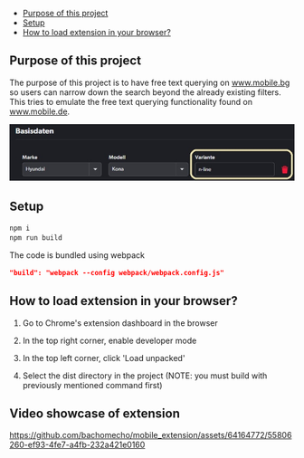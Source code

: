 - [Purpose of this project](#purpose-of-this-project)
- [Setup](#setup)
- [How to load extension in your browser?](#how-to-load-extension-in-your-browser)

## Purpose of this project

The purpose of this project is to have free text querying on www.mobile.bg so users can narrow down the search beyond the already existing filters. This tries to emulate the free text querying functionality found on www.mobile.de.

![image](./docs/images/mobile_de.jpg "Mobile DE Filter")

## Setup

```bash
npm i
npm run build
```

The code is bundled using webpack

```json
"build": "webpack --config webpack/webpack.config.js"
```

## How to load extension in your browser?
1. Go to Chrome's extension dashboard in the browser

2. In the top right corner, enable developer mode

3. In the top left corner, click 'Load unpacked'

4. Select the dist directory in the project (NOTE: you must build with previously mentioned command first)

## Video showcase of extension
https://github.com/bachomecho/mobile_extension/assets/64164772/55806260-ef93-4fe7-a4fb-232a421e0160

